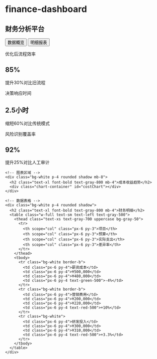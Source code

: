 # finance-dashboard
<!DOCTYPE html>
<html lang="zh-CN">
<head>
  <meta charset="UTF-8" />
  <meta name="viewport" content="width=device-width, initial-scale=1.0"/>
  <!-- Tailwind CSS 样式（CDN加速） -->
  <link href="https://cdn.jsdelivr.net/npm/tailwindcss@3.3.2/dist/tailwind.min.css" rel="stylesheet">
  <!-- 图标库（Font Awesome） -->
  <link href="https://cdnjs.cloudflare.com/ajax/libs/font-awesome/6.4.0/css/all.min.css" rel="stylesheet">
  <title>财务分析平台</title>
  <style>
    /* 自定义图表容器样式 */
    .chart-container {
      height: 300px;
      margin: 20px 0;
    }
  </style>
</head>
<body class="bg-gray-100">
  <!-- 导航栏 -->
  <nav class="bg-white p-4 shadow">
    <div class="container mx-auto flex justify-between items-center">
      <h1 class="text-2xl font-bold text-gray-800">财务分析平台</h1>
      <div class="flex items-center">
        <button class="text-gray-600 hover:text-gray-800 mr-4">
          <i class="fas fa-chart-line"></i> 数据概览
        </button>
        <button class="text-gray-600 hover:text-gray-800">
          <i class="fas fa-table"></i> 明细报表
        </button>
      </div>
    </div>
  </nav>

  <!-- 主内容容器 -->
  <div class="container mx-auto p-4">
    <!-- 核心指标卡片 -->
    <div class="grid grid-cols-1 md:grid-cols-3 gap-4 mb-8">
      <div class="bg-white p-4 rounded shadow flex flex-col justify-between">
        <div>
          <p class="text-gray-600 text-sm">优化后流程效率</p>
          <h2 class="text-2xl font-bold text-green-500">85%</h2>
        </div>
        <p class="text-right text-sm text-gray-500 mt-2">提升30%对比旧流程</p>
      </div>
      <div class="bg-white p-4 rounded shadow flex flex-col justify-between">
        <div>
          <p class="text-gray-600 text-sm">决策响应时间</p>
          <h2 class="text-2xl font-bold text-blue-500">2.5小时</h2>
        </div>
        <p class="text-right text-sm text-gray-500 mt-2">缩短60%对比传统模式</p>
      </div>
      <div class="bg-white p-4 rounded shadow flex flex-col justify-between">
        <div>
          <p class="text-gray-600 text-sm">风险识别覆盖率</p>
          <h2 class="text-2xl font-bold text-red-500">92%</h2>
        </div>
        <p class="text-right text-sm text-gray-500 mt-2">提升25%对比人工审计</p>
      </div>
    </div>

    <!-- 图表区域 -->
    <div class="bg-white p-4 rounded shadow mb-8">
      <h2 class="text-xl font-bold text-gray-800 mb-4">成本收益趋势</h2>
      <div class="chart-container" id="costChart"></div>
    </div>

    <!-- 数据表格 -->
    <div class="bg-white p-4 rounded shadow">
      <h2 class="text-xl font-bold text-gray-800 mb-4">财务明细</h2>
      <table class="w-full text-sm text-left text-gray-500">
        <thead class="text-xs text-gray-700 uppercase bg-gray-50">
          <tr>
            <th scope="col" class="px-6 py-3">项目</th>
            <th scope="col" class="px-6 py-3">预算</th>
            <th scope="col" class="px-6 py-3">实际支出</th>
            <th scope="col" class="px-6 py-3">差异率</th>
          </tr>
        </thead>
        <tbody>
          <tr class="bg-white border-b">
            <td class="px-6 py-4">薪资成本</td>
            <td class="px-6 py-4">¥500,000</td>
            <td class="px-6 py-4">¥480,000</td>
            <td class="px-6 py-4 text-green-500">-4%</td>
          </tr>
          <tr class="bg-white border-b">
            <td class="px-6 py-4">营销费用</td>
            <td class="px-6 py-4">¥200,000</td>
            <td class="px-6 py-4">¥220,000</td>
            <td class="px-6 py-4 text-red-500">+10%</td>
          </tr>
          <tr class="bg-white">
            <td class="px-6 py-4">研发投入</td>
            <td class="px-6 py-4">¥300,000</td>
            <td class="px-6 py-4">¥310,000</td>
            <td class="px-6 py-4 text-red-500">+3.3%</td>
          </tr>
        </tbody>
      </table>
    </div>
  </div>

  <!-- Chart.js 依赖（CDN） -->
  <script src="https://cdn.jsdelivr.net/npm/chart.js@4.4.1/dist/chart.umd.min.js"></script>
  <script>
    // 初始化图表（成本收益趋势）
    const ctx = document.getElementById('costChart').getContext('2d');
    new Chart(ctx, {
      type: 'line',
      data: {
        labels: ['Jan', 'Feb', 'Mar', 'Apr', 'May', 'Jun'],
        datasets: [{
          label: '成本',
          data: [80000, 85000, 92000, 88000, 95000, 100000],
          borderColor: '#ff6b6b',
          backgroundColor: 'rgba(255, 107, 107, 0.1)',
          fill: true
        }, {
          label: '收益',
          data: [120000, 130000, 145000, 150000, 160000, 175000],
          borderColor: '#4ecdc4',
          backgroundColor: 'rgba(78, 205, 196, 0.1)',
          fill: true
        }]
      },
      options: {
        responsive: true,
        scales: {
          y: {
            beginAtZero: true,
            title: { display: true, text: '金额（元）' }
          },
          x: { title: { display: true, text: '月份' } }
        }
      }
    });
  </script>
</body>
</html>
